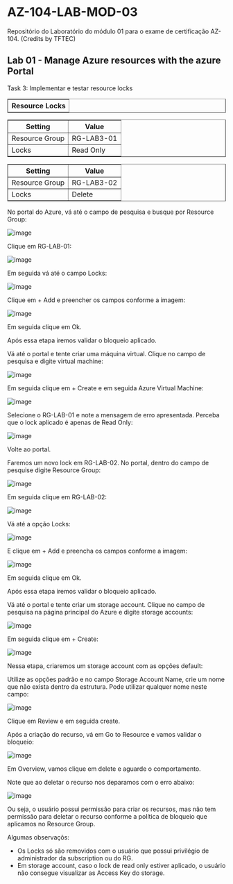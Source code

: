 # AZ-104-LAB-MOD-03
Repositório do Laboratório do módulo 01 para o exame de certificação AZ-104. (Credits by TFTEC)

<h2>Lab 01 - Manage Azure resources with the azure Portal</h2>

Task 3:	Implementar e testar resource locks

<table border="1">    
  <tr>
    <th colspan="1">Resource Locks</th> 
</table>

<table border="1">    
  <tr>
    <th colspan="1">Setting</th>  	              
    <th colspan="2">Value</th>
  </tr>
<td>Resource Group</td>
    <td>RG-LAB3-01</td>
  </tr>
  <tr>
    <td>Locks</td>
    <td>Read Only</td>
  </tr>
 </table> 
 <table border="1">    
  <tr>
    <th colspan="1">Setting</th>  	              
    <th colspan="2">Value</th>
  </tr>
<td>Resource Group</td>
    <td>RG-LAB3-02</td>
  </tr>
  <tr>
    <td>Locks</td>
    <td>Delete</td>
  </tr>
 </table>
 
 No portal do Azure, vá até o campo de pesquisa e busque por Resource Group:

![image](https://user-images.githubusercontent.com/107069287/189655325-854c69b1-3809-4d91-9e11-0b892070908a.png)

Clique em RG-LAB-01:

![image](https://user-images.githubusercontent.com/107069287/189655669-7d7c0f19-1fe3-4f23-a00a-1ebc605284d1.png)

Em seguida vá até o campo Locks:

![image](https://user-images.githubusercontent.com/107069287/189655831-976a7d6f-5079-40ed-8c3e-5d7e0d0237d0.png)

Clique em + Add e preencher os campos conforme a imagem: 

![image](https://user-images.githubusercontent.com/107069287/189657129-c04d7233-dfd1-4324-896b-5e2549598a7b.png)

Em seguida clique em Ok. 

Após essa etapa iremos validar o bloqueio aplicado. 

Vá até o portal e tente criar uma máquina virtual. Clique no campo de pesquisa e digite virtual machine: 

![image](https://user-images.githubusercontent.com/107069287/189657694-0c070118-9b54-477c-a3ae-d11ac08ad784.png)

Em seguida clique em + Create e em seguida Azure Virtual Machine: 

![image](https://user-images.githubusercontent.com/107069287/189657842-b2d474c2-9292-4b95-8adf-09ac8af46792.png)

Selecione o RG-LAB-01 e note a mensagem de erro apresentada. Perceba que o lock aplicado é apenas de Read Only: 

![image](https://user-images.githubusercontent.com/107069287/189658073-8bab5264-d7d1-41dd-931f-105242bc1629.png)

Volte ao portal. 

Faremos um novo lock em RG-LAB-02. No portal, dentro do campo de pesquise digite Resource Group: 

![image](https://user-images.githubusercontent.com/107069287/189658471-098dac34-e26c-4acf-98e3-bbdc8ce641e0.png)

Em seguida clique em RG-LAB-02:

![image](https://user-images.githubusercontent.com/107069287/189658715-407b6b12-ac1d-4f8f-ad39-46d80bc9f039.png)

Vá até a opção Locks: 

![image](https://user-images.githubusercontent.com/107069287/189658793-7257015d-22f2-4e7b-9bbe-9ca50f577a6b.png)

E clique em + Add e preencha os campos conforme a imagem:

![image](https://user-images.githubusercontent.com/107069287/189659008-e8ba8fbe-dcf5-47a5-a6a3-da46f501cadd.png)

Em seguida clique em Ok. 

Após essa etapa iremos validar o bloqueio aplicado. 

Vá até o portal e tente criar um storage account. Clique no campo de pesquisa na página principal do Azure e digite storage accounts: 

![image](https://user-images.githubusercontent.com/107069287/189662910-563c0ab8-3f85-4a5e-8b3a-a736c5f29c0a.png)

Em seguida clique em + Create: 

![image](https://user-images.githubusercontent.com/107069287/189663032-37fcaad2-cc30-4dc3-900d-c534e2c83597.png)

Nessa etapa, criaremos um storage account com as opções default: 

Utilize as opções padrão e no campo Storage Account Name, crie um nome que não exista dentro da estrutura. Pode utilizar qualquer nome neste campo: 

![image](https://user-images.githubusercontent.com/107069287/189663692-133d2ff0-ad59-48ec-931d-da2c997f7048.png)

Clique em Review e em seguida create. 

Após a criação do recurso, vá em Go to Resource e vamos validar o bloqueio: 

![image](https://user-images.githubusercontent.com/107069287/189664587-b0aa9ced-b1bc-40a0-89fd-8cfe2c5fd7d2.png)

Em Overview, vamos clique em delete e aguarde o comportamento. 

Note que ao deletar o recurso nos deparamos com o erro abaixo:

![image](https://user-images.githubusercontent.com/107069287/189664863-0c35f5ef-e65a-4e4e-9e1a-9a120a2f66c1.png)

Ou seja, o usuário possui permissão para criar os recursos, mas não tem permissão para deletar o recurso conforme a política de bloqueio que aplicamos no Resource Group. 

Algumas observaçõs: 

- Os Locks só são removidos com o usuário que possui privilégio de administrador da subscription ou do RG. 
- Em storage account, caso o lock de read only estiver aplicado, o usuário não consegue visualizar as Access Key do storage. 
























